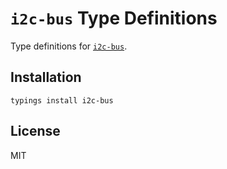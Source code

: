 # `i2c-bus` Type Definitions

Type definitions for [`i2c-bus`](https://github.com/fivdi/i2c-bus).

## Installation

```
typings install i2c-bus
```

## License

MIT
